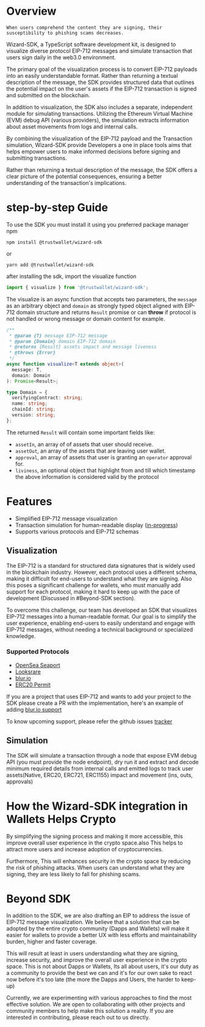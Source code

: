 # Overview
```
When users comprehend the content they are signing, their susceptibility to phishing scams decreases.
```
Wizard-SDK, a TypeScript software development kit, is designed to visualize diverse protocol EIP-712 messages and simulate transaction that users sign daily in the web3.0 environment.

The primary goal of the visualization process is to convert EIP-712 payloads into an easily understandable format. Rather than returning a textual description of the message, the SDK provides structured data that outlines the potential impact on the user's assets if the EIP-712 transaction is signed and submitted on the blockchain.

In addition to visualization, the SDK also includes a separate, independent module for simulating transactions. Utilizing the Ethereum Virtual Machine (EVM) debug API (various providers), the simulation extracts information about asset movements from logs and internal calls.

By combining the visualization of the EIP-712 payload and the Transaction simulation, Wizard-SDK provide Developers a one in place tools aims that helps empower users to make informed decisions before signing and submitting transactions. 

Rather than returning a textual description of the message, the SDK offers a clear picture of the potential consequences, ensuring a better understanding of the transaction's implications.

# step-by-step Guide

To use the SDK you must install it using you preferred package manager npm
```
npm install @trustwallet/wizard-sdk
```
or
```
yarn add @trustwallet/wizard-sdk
```

after installing the sdk, import the visualize function
``` typescript
import { visualize } from '@trustwallet/wizard-sdk';
```
The visualize is an async function that accepts two parameters, the `message` as an arbitrary object and `domain` as strongly typed object aligned with EIP-712 domain structure and returns `Result` promise or can **throw** if protocol is not handled or wrong message or domain content for example.

```typescript
/**
 * @param {T} message EIP-712 message
 * @param {Domain} domain EIP-712 domain
 * @returns {Result} assets impact and message liveness
 * @throws {Error}
 */
async function visualize<T extends object>(
  message: T,
  domain: Domain
): Promise<Result>;

type Domain = {
  verifyingContract: string;
  name: string;
  chainId: string;
  version: string;
};
```

The returned `Result` will contain some important fields like:
- `assetIn`, an array of of assets that user should receive.
- `assetOut`, an array of the assets that are leaving user wallet.
- `approval`, an array of assets that user is granting an `operator` approval for.
- `liviness`, an optional object that highlight from and till which timestamp the above information is considered valid by the protocol

# Features
- Simplified EIP-712 message visualization
- Transaction simulation for human-readable display ([in-progress](https://github.com/trustwallet/wizard-sdk/issues/18))
- Supports various protocols and EIP-712 schemas

## Visualization
The EIP-712 is a standard for structured data signatures that is widely used in the blockchain industry. However, each protocol uses a different schema, making it difficult for end-users to understand what they are signing. Also this poses a significant challenge for wallets, who must manually add support for each protocol, making it hard to keep up with the pace of development (Discussed in #Beyond-SDK section).

To overcome this challenge, our team has developed an SDK that visualizes EIP-712 messages into a human-readable format. Our goal is to simplify the user experience, enabling end-users to easily understand and engage with EIP-712 messages, without needing a technical background or specialized knowledge.

### Supported Protocols
- [OpenSea Seaport](https://docs.opensea.io/reference/seaport-overview)
- [Looksrare](https://docs.looksrare.org/developers/welcome)
- [blur.io](https://docs.blur.foundation/)
- [ERC20 Permit](https://eips.ethereum.org/EIPS/eip-2612)

If you are a project that uses EIP-712 and wants to add your project to the SDK please create a PR with the implementation, here's an example of adding [blur.io support](https://github.com/trustwallet/wizard-sdk/pull/14/files)

To know upcoming support, please refer the github issues [tracker](https://github.com/trustwallet/wizard-sdk/issues?q=is%3Aissue+is%3Aopen+label%3A%22EIP712+Support%22)

## Simulation
The SDK will simulate a transaction through a node that expose EVM debug API (you must provide the node endpoint), dry run it and extract and decode minimum required details from internal calls and emitted logs to track user assets(Native, ERC20, ERC721, ERC1155) impact and movement (ins, outs, approvals) 

# How the Wizard-SDK integration in Wallets Helps Crypto
By simplifying the signing process and making it more accessible, this improve overall user experience in the crypto space.also This helps to attract more users and increase adoption of cryptocurrencies.

Furthermore, This will enhances security in the crypto space by reducing the risk of phishing attacks. When users can understand what they are signing, they are less likely to fall for phishing scams.

# Beyond SDK
In addition to the SDK, we are also drafting an EIP to address the issue of EIP-712 message visualization. We believe that a solution that can be adopted by the entire crypto community (Dapps and Wallets) will make it easier for wallets to provide a better UX with less efforts and maintainability burden, higher and faster coverage.

This will result at least in users understanding what they are signing, increase security, and improve the overall user experience in the crypto space. This is not about Dapps or Wallets, Its all about users, it's our duty as a community to provide the best we can and it's for our own sake to react now before it's too late (the more the Dapps and Users, the harder to keep-up)

Currently, we are experimenting with various approaches to find the most effective solution. We are open to collaborating with other projects and community members to help make this solution a reality. If you are interested in contributing, please reach out to us directly.
